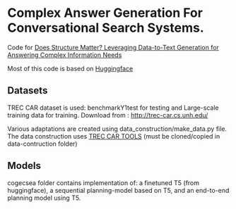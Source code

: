 # Complex Answer Generation For Conversational Search Systems. 

Code for [Does Structure Matter? Leveraging Data-to-Text Generation for Answering Complex Information Needs]()

Most of this code is based on [Huggingface](https://huggingface.co/) 

## Datasets

TREC CAR dataset is used: benchmarkY1test for testing and Large-scale training data for training. Download from : [http://trec-car.cs.unh.edu/ ](http://trec-car.cs.unh.edu/datareleases/index.html)

Various adaptations are created using data_construction/make_data.py file. The data construction uses [TREC CAR TOOLS](https://github.com/TREMA-UNH/trec-car-tools) (must be cloned/copied in data-contruction folder) 

## Models

cogecsea folder contains implementation of: a finetuned T5 (from huggingface), a sequential planning-model based on T5, and an end-to-end planning model using T5. 
